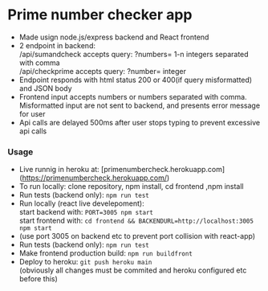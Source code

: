 
# Prime number checker app

- Made usign node.js/express backend and React frontend
- 2 endpoint in backend: \
 /api/sumandcheck accepts query: ?numbers= 1-n integers separated with comma \
/api/checkprime accepts query: ?number= integer
- Endpoint responds with html status 200 or 400(if query misformatted) and JSON body
- Frontend input accepts numbers or numbers separated with comma. \
Misformatted input are not sent to backend, and presents error message for user
- Api calls are delayed 500ms after user stops typing to prevent excessive api calls

### Usage

- Live runnig in heroku at: [primenumbercheck.herokuapp.com] (https://primenumbercheck.herokuapp.com/)
- To run locally: clone repository, npm install, cd frontend ,npm install
- Run tests (backend only): `npm run test`
- Run locally (react live develepoment): \
start backend with: `PORT=3005 npm start` \
start frontend with: `cd frontend && BACKENDURL=http://localhost:3005 npm start`
- (use port 3005 on backend etc to prevent port collision with react-app)
- Run tests (backend only): `npm run test`
- Make frontend production build: `npm run buildfront`
- Deploy to heroku: `git push heroku main` \
(obviously all changes must be commited and heroku configured etc before this)
